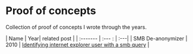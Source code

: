 # Proof of concepts

Collection of proof of concepts I wrote through the years.

| Name | Year| related post |
| :------- | :--- : | :---|
| SMB De-anonymizer | 2010 | [Identifying internet explorer user with a smb query](https://elie.net/blog/security/identifying-internet-explorer-user-with-a-smb-query/) |
